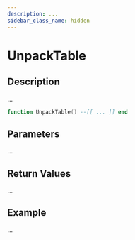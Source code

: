 ```yaml
---
description: ...
sidebar_class_name: hidden
---
```


# UnpackTable

## Description

...

```lua
function UnpackTable() --[[ ... ]] end
```

## Parameters

...

## Return Values

...

## Example

...

